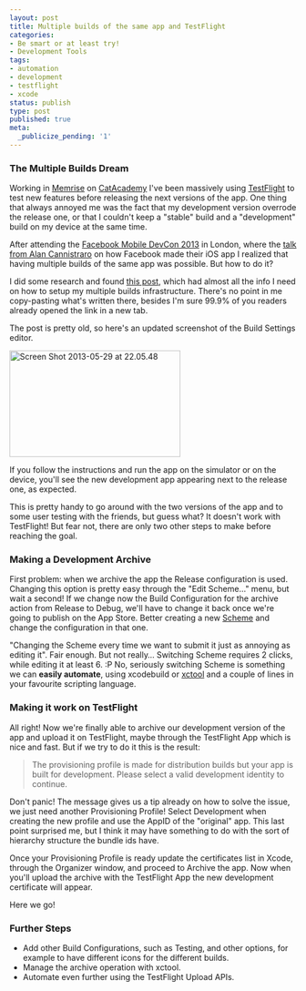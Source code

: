 ```yaml
---
layout: post
title: Multiple builds of the same app and TestFlight
categories:
- Be smart or at least try!
- Development Tools
tags:
- automation
- development
- testflight
- xcode
status: publish
type: post
published: true
meta:
  _publicize_pending: '1'
---
```

<h3>The Multiple Builds Dream</h3>

<p>Working in <a href="http://www.memrise.com">Memrise</a> on <a href="http://www.catacademy.com/">CatAcademy</a> I've been massively using <a href="https://testflightapp.com">TestFlight</a> to test new features before releasing the next versions of the app. One thing that always annoyed me was the fact that my development version overrode the release one, or that I couldn't keep a "stable" build and a "development" build on my device at the same time.</p>

<p>After attending the <a href="https://developers.facebook.com/events/mobiledevcon/london/">Facebook Mobile DevCon 2013</a> in London, where the <a href="https://www.youtube.com/watch?feature=player_embedded&amp;v=77aUV6ks4Ks">talk from Alan Cannistraro</a> on how Facebook made their iOS app I realized that having multiple builds of the same app was possible. But how to do it?</p>

<p>I did some research and found <a href="http://blog.chrismiles.info/2011/04/ios-dev-beta-production-builds.html">this post</a>, which had almost all the info I need on how to setup my multiple builds infrastructure. There's no point in me copy-pasting what's written there, besides I'm sure 99.9% of you readers already opened the link in a new tab.</p>

<p>The post is pretty old, so here's an updated screenshot of the Build Settings editor.</p>

<a href="http://amokafullofstuff.files.wordpress.com/2013/05/screen-shot-2013-05-29-at-22-05-48.png"><img src="http://amokafullofstuff.files.wordpress.com/2013/05/screen-shot-2013-05-29-at-22-05-48.png?w=300" alt="Screen Shot 2013-05-29 at 22.05.48" width="300" height="187" class="alignnone size-medium wp-image-100" /></a>

<p>If you follow the instructions and run the app on the simulator or on the device, you'll see the new development app appearing next to the release one, as expected.</p>

<p>This is pretty handy to go around with the two versions of the app and to some user testing with the friends, but guess what? It doesn't work with TestFlight! But fear not, there are only two other steps to make before reaching the goal.</p>

<h3>Making a Development Archive</h3>

<p>First problem: when we archive the app the Release configuration is used. Changing this option is pretty easy through the "Edit Scheme…" menu, but wait a second! If we change now the Build Configuration for the archive action from Release to Debug, we'll have to change it back once we're going to publish on the App Store.
Better creating a new <a href="http://developer.apple.com/library/ios/#featuredarticles/XcodeConcepts/Concept-Schemes.html" title="Xcode Scheme" target="_blank">Scheme</a> and change the configuration in that one.</p>

<p>"Changing the Scheme every time we want to submit it just as annoying as editing it". Fair enough. But not really… Switching Scheme requires 2 clicks, while editing it at least 6. :P No, seriously switching Scheme is something we can <strong>easily automate</strong>, using xcodebuild or <a href="https://github.com/facebook/xctool">xctool</a> and a couple of lines in your favourite scripting language.</p>

<h3>Making it work on TestFlight</h3>

<p>All right! Now we're finally able to archive our development version of the app and upload it on TestFlight, maybe through the TestFlight App which is nice and fast. But if we try to do it this is the result:</p>

>The provisioning profile is made for distribution builds but your app is built for development. Please select a valid development identity to continue.

<p>Don't panic! The message gives us a tip already on how to solve the issue, we just need another Provisioning Profile! Select Development when creating the new profile and use the AppID of the "original" app. This last point surprised me, but I think it may have something to do with the sort of hierarchy structure the bundle ids have.</p>

<p>Once your Provisioning Profile is ready update the certificates list in Xcode, through the Organizer window, and proceed to Archive the app. Now when you'll upload the archive with the TestFlight App the new development certificate will appear.</p>

<p>Here we go!</p>

<h3>Further Steps</h3>

<ul>
<li>Add other Build Configurations, such as Testing, and other options, for example to have different icons for the different builds.</li>
<li>Manage the archive operation with xctool.</li>
<li>Automate even further using the TestFlight Upload APIs.</li>
</ul>

